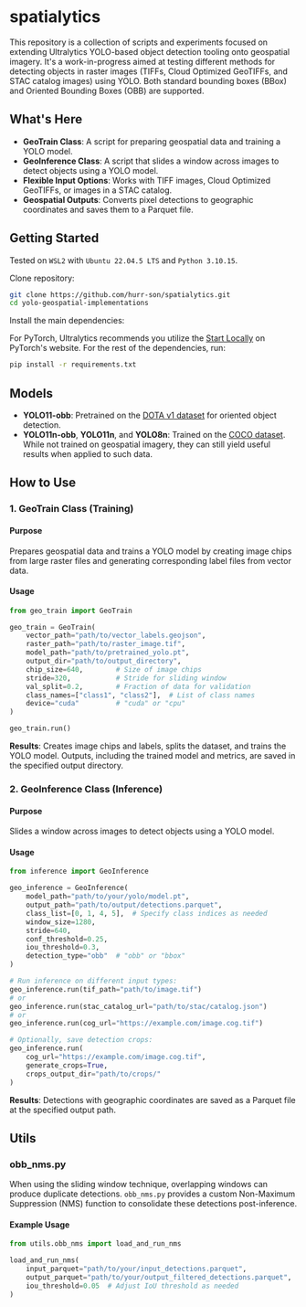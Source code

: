 # spatialytics

This repository is a collection of scripts and experiments focused on extending Ultralytics YOLO-based object detection tooling onto geospatial imagery. It's a work-in-progress aimed at testing different methods for detecting objects in raster images (TIFFs, Cloud Optimized GeoTIFFs, and STAC catalog images) using YOLO. Both standard bounding boxes (BBox) and Oriented Bounding Boxes (OBB) are supported.

## What's Here

- **GeoTrain Class**: A script for preparing geospatial data and training a YOLO model.
- **GeoInference Class**: A script that slides a window across images to detect objects using a YOLO model.
- **Flexible Input Options**: Works with TIFF images, Cloud Optimized GeoTIFFs, or images in a STAC catalog.
- **Geospatial Outputs**: Converts pixel detections to geographic coordinates and saves them to a Parquet file.

## Getting Started

Tested on `WSL2` with `Ubuntu 22.04.5 LTS` and `Python 3.10.15`.

Clone repository:

```bash
git clone https://github.com/hurr-son/spatialytics.git
cd yolo-geospatial-implementations
```

Install the main dependencies:

For PyTorch, Ultralytics recommends you utilize the [Start Locally](https://pytorch.org/get-started/locally/) on PyTorch's website.
For the rest of the dependencies, run:

```bash
pip install -r requirements.txt
```

## Models

- **YOLO11-obb**: Pretrained on the [DOTA v1 dataset](https://captain-whu.github.io/DOTA/index.html) for oriented object detection.
- **YOLO11n-obb**, **YOLO11n**, and **YOLO8n**: Trained on the [COCO dataset](https://cocodataset.org/#home). While not trained on geospatial imagery, they can still yield useful results when applied to such data.

## How to Use

### 1. GeoTrain Class (Training)

#### Purpose

Prepares geospatial data and trains a YOLO model by creating image chips from large raster files and generating corresponding label files from vector data.

#### Usage

```python
from geo_train import GeoTrain

geo_train = GeoTrain(
    vector_path="path/to/vector_labels.geojson",
    raster_path="path/to/raster_image.tif",
    model_path="path/to/pretrained_yolo.pt",
    output_dir="path/to/output_directory",
    chip_size=640,        # Size of image chips
    stride=320,           # Stride for sliding window
    val_split=0.2,        # Fraction of data for validation
    class_names=["class1", "class2"],  # List of class names
    device="cuda"         # "cuda" or "cpu"
)

geo_train.run()
```

**Results**: Creates image chips and labels, splits the dataset, and trains the YOLO model. Outputs, including the trained model and metrics, are saved in the specified output directory.

### 2. GeoInference Class (Inference)

#### Purpose

Slides a window across images to detect objects using a YOLO model.

#### Usage

```python
from inference import GeoInference

geo_inference = GeoInference(
    model_path="path/to/your/yolo/model.pt",
    output_path="path/to/output/detections.parquet",
    class_list=[0, 1, 4, 5],  # Specify class indices as needed
    window_size=1280,
    stride=640,
    conf_threshold=0.25,
    iou_threshold=0.3,
    detection_type="obb"  # "obb" or "bbox"
)

# Run inference on different input types:
geo_inference.run(tif_path="path/to/image.tif")
# or
geo_inference.run(stac_catalog_url="path/to/stac/catalog.json")
# or
geo_inference.run(cog_url="https://example.com/image.cog.tif")

# Optionally, save detection crops:
geo_inference.run(
    cog_url="https://example.com/image.cog.tif",
    generate_crops=True,
    crops_output_dir="path/to/crops/"
)
```

**Results**: Detections with geographic coordinates are saved as a Parquet file at the specified output path.

## Utils

### obb_nms.py

When using the sliding window technique, overlapping windows can produce duplicate detections. `obb_nms.py` provides a custom Non-Maximum Suppression (NMS) function to consolidate these detections post-inference.

#### Example Usage

```python
from utils.obb_nms import load_and_run_nms

load_and_run_nms(
    input_parquet="path/to/your/input_detections.parquet",
    output_parquet="path/to/your/output_filtered_detections.parquet",
    iou_threshold=0.05  # Adjust IoU threshold as needed
)
```
